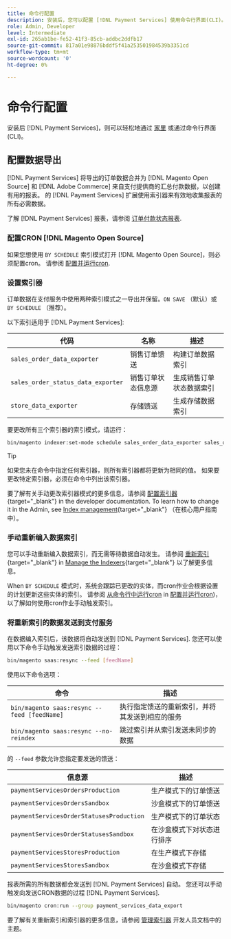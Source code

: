 ```yaml
---
title: 命令行配置
description: 安装后，您可以配置 [!DNL Payment Services] 使用命令行界面(CLI)。
role: Admin, Developer
level: Intermediate
exl-id: 265ab1be-fe52-41f3-85cb-addbc2ddfb17
source-git-commit: 817a01e98876bddf5f41a253501984539b3351cd
workflow-type: tm+mt
source-wordcount: '0'
ht-degree: 0%

---
```


# 命令行配置

安装后 [!DNL Payment Services]，则可以轻松地通过 [家里](payments-home.md) 或通过命令行界面(CLI)。

## 配置数据导出

[!DNL Payment Services] 将导出的订单数据合并为 [!DNL Magento Open Source] 和 [!DNL Adobe Commerce] 来自支付提供商的汇总付款数据，以创建有用的报表。 的 [!DNL Payment Services] 扩展使用索引器来有效地收集报表的所有必需数据。

了解 [!DNL Payment Services] 报表，请参阅 [订单付款状态报表](order-payment-status.md#data-used-in-the-report).

### 配置CRON [!DNL Magento Open Source]

如果您想使用 `BY SCHEDULE` 索引模式打开 [!DNL Magento Open Source]，则必须配置cron。 请参阅 [配置并运行cron](https://devdocs.magento.com/guides/v2.4/config-guide/cli/config-cli-subcommands-cron.html).

### 设置索引器

订单数据在支付服务中使用两种索引模式之一导出并保留。`ON SAVE` （默认）或 `BY SCHEDULE` （推荐）。

以下索引适用于 [!DNL Payment Services]:

| 代码 | 名称 | 描述 |
|    ---    |  ---  |  ---  |
| `sales_order_data_exporter` | 销售订单馈送 | 构建订单数据索引 |
| `sales_order_status_data_exporter` | 销售订单状态信息源 | 生成销售订单状态数据索引 |
| `store_data_exporter` | 存储馈送 | 生成存储数据索引 |

要更改所有三个索引器的索引模式，请运行：

```bash
bin/magento indexer:set-mode schedule sales_order_data_exporter sales_order_status_data_exporter store_data_exporter
```

>[!TIP]
>
>如果您未在命令中指定任何索引器，则所有索引器都将更新为相同的值。 如果要更改特定索引器，必须在命令中列出该索引器。

要了解有关手动更改索引器模式的更多信息，请参阅 [配置索引器](https://devdocs.magento.com/guides/v2.4/config-guide/cli/config-cli-subcommands-index.html#configure-indexers){target="_blank"} in the developer documentation. To learn how to change it in the Admin, see [Index management](https://docs.magento.com/user-guide/system/index-management.html#change-the-index-mode){target="_blank"} （在核心用户指南中）。

### 手动重新编入数据索引

您可以手动重新编入数据索引，而无需等待数据自动发生。 请参阅 [重新索引](https://devdocs.magento.com/guides/v2.4/config-guide/cli/config-cli-subcommands-index.html#reindex){target="_blank"} in [Manage the Indexers](https://devdocs.magento.com/guides/v2.4/config-guide/cli/config-cli-subcommands-index.html){target="_blank"} 以了解更多信息。

When `BY SCHEDULE` 模式时，系统会跟踪已更改的实体，而cron作业会根据设置的计划更新这些实体的索引。 请参阅 [从命令行中运行cron](https://devdocs.magento.com/guides/v2.4/config-guide/cli/config-cli-subcommands-cron.html#config-cli-cron-group-run) in [配置并运行cron](https://devdocs.magento.com/guides/v2.4/config-guide/cli/config-cli-subcommands-cron.html))，以了解如何使用cron作业手动触发索引。

### 将重新索引的数据发送到支付服务

在数据编入索引后，该数据将自动发送到 [!DNL Payment Services]. 您还可以使用以下命令手动触发发送索引数据的过程：

```bash
bin/magento saas:resync --feed [feedName]
```

使用以下命令选项：

| 命令 | 描述 |
|  ---  |  ---  |
| `bin/magento saas:resync --feed [feedName]` | 执行指定馈送的重新索引，并将其发送到相应的服务 |
| `bin/magento saas:resync --no-reindex` | 跳过索引并从索引发送未同步的数据 |

的 `--feed` 参数允许您指定要发送的馈送：

| 信息源 | 描述 |
|  ---  |  ---  |
| `paymentServicesOrdersProduction` | 生产模式下的订单馈送 |
| `paymentServicesOrdersSandbox` | 沙盒模式下的订单馈送 |
| `paymentServicesOrderStatusesProduction` | 生产模式下的订单状态 |
| `paymentServicesOrderStatusesSandbox` | 在沙盒模式下对状态进行排序 |
| `paymentServicesStoresProduction` | 在生产模式下存储 |
| `paymentServicesStoresSandbox` | 在沙盒模式下存储 |

报表所需的所有数据都会发送到 [!DNL Payment Services] 自动。 您还可以手动触发向发送CRON数据的过程 [!DNL Payment Services].

```bash
bin/magento cron:run --group payment_services_data_export
```

要了解有关重新索引和索引器的更多信息，请参阅 [管理索引器](https://devdocs.magento.com/guides/v2.4/config-guide/cli/config-cli-subcommands-index.html) 开发人员文档中的主题。

